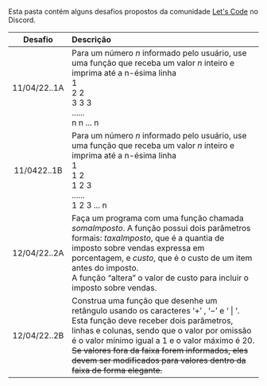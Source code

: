 
Esta pasta contém alguns desafios propostos da comunidade [Let's Code](https://letscode.com.br/) no Discord.


|Desafio|Descrição|
|:----------:|:------------------|
|11/04/22..1A| Para um número *n* informado pelo usuário, use uma função que receba um valor *n* inteiro e imprima até a n-ésima linha <br> 1 <br> 2 2 <br> 3 3 3 <br> ...... <br> n n ... n<br>|
11/0422..1B|Para um número *n* informado pelo usuário, use uma função que receba um valor *n* inteiro e imprima até a n-ésima linha <br>1<br>1 2<br>1 2 3<br>......<br>1 2 3 ... n<br>|
|12/04/22..2A| Faça um programa com uma função chamada *somaImposto*. A função possui dois parâmetros formais: *taxaImposto*, que é a quantia de imposto sobre vendas expressa em porcentagem, e *custo*, que é o custo de um item antes do imposto.<br>A função “altera” o valor de custo para incluir o imposto sobre vendas.|
|12/04/22..2B|Construa uma função que desenhe um retângulo usando os caracteres ‘+’ , ‘−’ e ‘ &#124; ‘. Esta função deve receber dois parâmetros, linhas e colunas, sendo que o valor por omissão é o valor mínimo igual a 1 e o valor máximo é 20. ~~Se valores fora da faixa forem informados, eles devem ser modificados para valores dentro da faixa de forma elegante.~~|